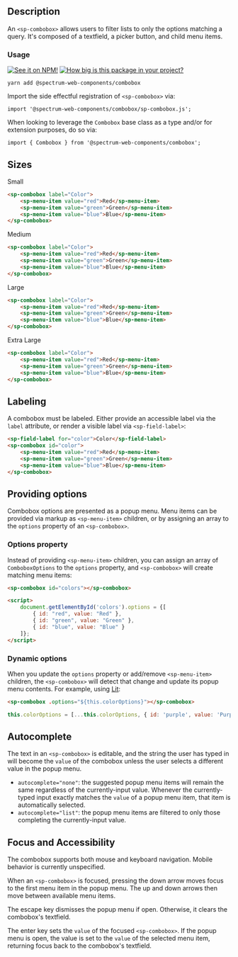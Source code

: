 ## Description

An `<sp-combobox>` allows users to filter lists to only the options matching a query. It's composed of a textfield, a picker button, and child menu items.

### Usage

[![See it on NPM!](https://img.shields.io/npm/v/@spectrum-web-components/combobox?style=for-the-badge)](https://www.npmjs.com/package/@spectrum-web-components/combobox)
[![How big is this package in your project?](https://img.shields.io/bundlephobia/minzip/@spectrum-web-components/combobox?style=for-the-badge)](https://bundlephobia.com/result?p=@spectrum-web-components/combobox)

```
yarn add @spectrum-web-components/combobox
```

Import the side effectful registration of `<sp-combobox>` via:

```
import '@spectrum-web-components/combobox/sp-combobox.js';
```

When looking to leverage the `Combobox` base class as a type and/or for extension purposes, do so via:

```
import { Combobox } from '@spectrum-web-components/combobox';
```

## Sizes

<sp-tabs selected="m" auto label="Size Attribute Options">

<sp-tab value="s">Small</sp-tab>
<sp-tab-panel value="s">

```html
<sp-combobox label="Color">
    <sp-menu-item value="red">Red</sp-menu-item>
    <sp-menu-item value="green">Green</sp-menu-item>
    <sp-menu-item value="blue">Blue</sp-menu-item>
</sp-combobox>
```

</sp-tab-panel>

<sp-tab value="m">Medium</sp-tab>
<sp-tab-panel value="m">

```html
<sp-combobox label="Color">
    <sp-menu-item value="red">Red</sp-menu-item>
    <sp-menu-item value="green">Green</sp-menu-item>
    <sp-menu-item value="blue">Blue</sp-menu-item>
</sp-combobox>
```

</sp-tab-panel>

<sp-tab value="l">Large</sp-tab>
<sp-tab-panel value="l">

```html
<sp-combobox label="Color">
    <sp-menu-item value="red">Red</sp-menu-item>
    <sp-menu-item value="green">Green</sp-menu-item>
    <sp-menu-item value="blue">Blue</sp-menu-item>
</sp-combobox>
```

</sp-tab-panel>

<sp-tab value="xl">Extra Large</sp-tab>
<sp-tab-panel value="xl">

```html
<sp-combobox label="Color">
    <sp-menu-item value="red">Red</sp-menu-item>
    <sp-menu-item value="green">Green</sp-menu-item>
    <sp-menu-item value="blue">Blue</sp-menu-item>
</sp-combobox>
```

</sp-tab-panel>

</sp-tabs>

## Labeling

A combobox must be labeled. Either provide an accessible label via the `label` attribute, or render a visible label via `<sp-field-label>`:

```html
<sp-field-label for="color">Color</sp-field-label>
<sp-combobox id="color">
    <sp-menu-item value="red">Red</sp-menu-item>
    <sp-menu-item value="green">Green</sp-menu-item>
    <sp-menu-item value="blue">Blue</sp-menu-item>
</sp-combobox>
```

## Providing options

Combobox options are presented as a popup menu. Menu items can be provided via markup as `<sp-menu-item>` children, or by assigning an array to the `options` property of an `<sp-combobox>`.

### Options property

Instead of providing `<sp-menu-item>` children, you can assign an array of `ComboboxOptions` to the `options` property, and `<sp-combobox>` will create matching menu items:

```html
<sp-combobox id="colors"></sp-combobox>

<script>
    document.getElementById('colors').options = {[
        { id: "red", value: "Red" },
        { id: "green", value: "Green" },
        { id: "blue", value: "Blue" }
    ]};
</script>
```

### Dynamic options

When you update the `options` property or add/remove `<sp-menu-item>` children, the `<sp-combobox>` will detect that change and update its popup menu contents. For example, using [Lit](https://lit.dev/):

```html
<sp-combobox .options="${this.colorOptions}"></sp-combobox>
```

```js
this.colorOptions = [...this.colorOptions, { id: 'purple', value: 'Purple' }];
```

## Autocomplete

The text in an `<sp-combobox>` is editable, and the string the user has typed in will become the `value` of the combobox unless the user selects a different value in the popup menu.

-   `autocomplete="none"`: the suggested popup menu items will remain the same regardless of the currently-input value. Whenever the currently-typed input exactly matches the `value` of a popup menu item, that item is automatically selected.
-   `autocomplete="list"`: the popup menu items are filtered to only those completing the currently-input value.

## Focus and Accessibility

The combobox supports both mouse and keyboard navigation. Mobile behavior is currently unspecified.

When an `<sp-combobox>` is focused, pressing the down arrow moves focus to the first menu item in the popup menu.
The up and down arrows then move between available menu items.

The escape key dismisses the popup menu if open. Otherwise, it clears the combobox's textfield.

The enter key sets the `value` of the focused `<sp-combobox>`.
If the popup menu is open, the value is set to the `value` of the selected menu item,
returning focus back to the combobox's textfield.

